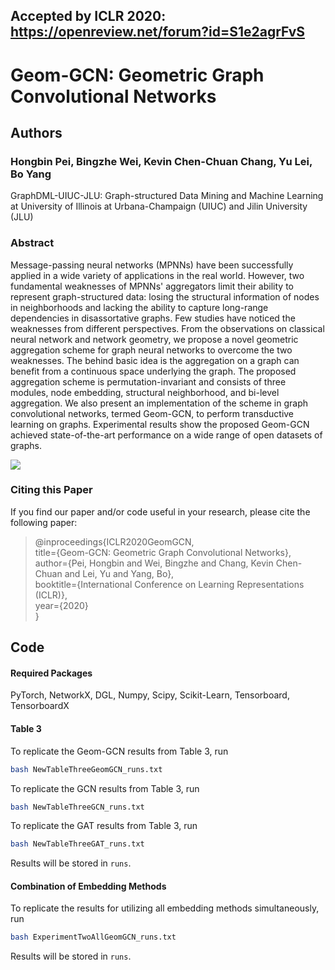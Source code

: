 ## Accepted by ICLR 2020: https://openreview.net/forum?id=S1e2agrFvS
# Geom-GCN: Geometric Graph Convolutional Networks
## Authors
### Hongbin Pei, Bingzhe Wei, Kevin Chen-Chuan Chang, Yu Lei, Bo Yang

GraphDML-UIUC-JLU: Graph-structured Data Mining and Machine Learning at University of Illinois at Urbana-Champaign (UIUC) and Jilin University (JLU)



### Abstract

Message-passing neural networks (MPNNs) have been successfully applied in a wide variety of applications in the real world. However, two fundamental weaknesses of MPNNs' aggregators limit their ability to represent graph-structured data: losing the structural information of nodes in neighborhoods and lacking the ability to capture long-range dependencies in disassortative graphs. Few studies have noticed the weaknesses from different perspectives. From the observations on classical neural network and network geometry, we propose a novel geometric aggregation scheme for graph neural networks to overcome the two weaknesses.  The behind basic idea is the aggregation on a graph can benefit from a continuous space underlying the graph. The proposed aggregation scheme is permutation-invariant and consists of three modules, node embedding, structural neighborhood, and bi-level aggregation. We also present an implementation of the scheme in graph convolutional networks, termed Geom-GCN, to perform transductive learning on graphs. Experimental results show the proposed Geom-GCN achieved state-of-the-art performance on a wide range of open datasets of graphs.

![](https://github.com/graphdml-uiuc-jlu/geom-gcn/blob/master/preview.PNG)

### Citing this Paper

If you find our paper and/or code useful in your research, please cite the following paper:

>@inproceedings{ICLR2020GeomGCN,  
> title={Geom-GCN: Geometric Graph Convolutional Networks},  
> author={Pei, Hongbin and Wei, Bingzhe and Chang, Kevin Chen-Chuan and Lei, Yu and Yang, Bo},  
> booktitle={International Conference on Learning Representations (ICLR)},  
> year={2020}  
>}  

## Code

#### Required Packages
PyTorch, NetworkX, DGL, Numpy, Scipy, Scikit-Learn, Tensorboard, TensorboardX

#### Table 3
To replicate the Geom-GCN results from Table 3, run
```bash
bash NewTableThreeGeomGCN_runs.txt
```
To replicate the GCN results from Table 3, run
```bash
bash NewTableThreeGCN_runs.txt
```
To replicate the GAT results from Table 3, run
```bash
bash NewTableThreeGAT_runs.txt
```

Results will be stored in `runs`.
#### Combination of Embedding Methods
To replicate the results for utilizing all embedding methods simultaneously, run
```bash
bash ExperimentTwoAllGeomGCN_runs.txt
```

Results will be stored in `runs`.
